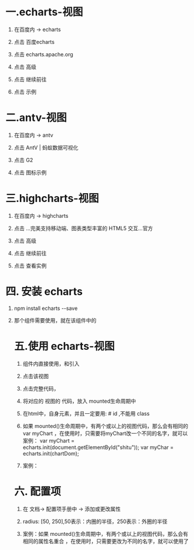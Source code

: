 
# 一.echarts-视图

1. 在百度内 -> echarts

2. 点击 百度echarts

3. 点击 echarts.apache.org

4. 点击 高级

5. 点击 继续前往

6. 点击 示例


# 二.antv-视图

1. 在百度内 -> antv

2. 点击 AntV | 蚂蚁数据可视化

3. 点击 G2

4. 点击 图标示例


# 三.highcharts-视图

1. 在百度内 -> highcharts

2. 点击 ...完美支持移动端、图表类型丰富的 HTML5 交互...官方

3. 点击 高级

4. 点击 继续前往

5. 点击 查看实例



# 四. 安装 echarts

1. npm install echarts --save

2. 那个组件需要使用，就在该组件中的 <script> 内 引入

3. import * as echarts from 'echarts';
案例：
<script>
import * as echarts from 'echarts';
export default {

};
</script>



# 五.使用 echarts-视图

1. 组件内直接使用，和引入
<script>
import * as echarts from 'echarts';
export default {

};
</script>

2. 点击该视图

3. 点击完整代码，

4. 将对应的 视图的 代码，放入 mounted生命周期中

5. 在html中，自身元素，并且一定要用: # id ,不能用 class
<div id="shitu"></div>

6. 如果 mounted()生命周期中，有两个或以上的视图代码，那么会有相同的var myChart ，在使用时，只需要将myChart改一个不同的名字，就可以
案例：
var myChart = echarts.init(document.getElementById("shitu"));
var myChar = echarts.init(chartDom);

7. 案例：
<template>
  <div class="box1">
    <div id="box2"></div>
    <div id="box3"></div>
  </div>
</template>

<script>
import * as echarts from "echarts";
export default {
  mounted() {
    var myChart = echarts.init(document.getElementById("box2"));
    // 绘制图表
    myChart.setOption({
      title: {
        text: "ECharts 入门示例",
      },
      tooltip: {},
      xAxis: {
        data: ["衬衫", "羊毛衫", "雪纺衫", "裤子", "高跟鞋", "袜子"],
      },
      yAxis: {},
      series: [
        {
          name: "销量",
          type: "bar",
          data: [5, 20, 36, 10, 10, 20],
        },
      ],
    });

    var chartDom = document.getElementById("box3");
    var myChar = echarts.init(chartDom);
    var option;

    option = {
      title: [
        {
          text: "Tangential Polar Bar Label Position (middle)",
        },
      ],
      polar: {
        radius: [30, "80%"],
      },
      angleAxis: {
        max: 4,
        startAngle: 75,
      },
      radiusAxis: {
        type: "category",
        data: ["a", "b", "c", "d"],
      },
      tooltip: {},
      series: {
        type: "bar",
        data: [2, 1.2, 2.4, 3.6],
        coordinateSystem: "polar",
        label: {
          show: true,
          position: "middle",
          formatter: "{b}: {c}",
        },
      },
    };

    option && myChar.setOption(option);
  },
};
</script>

<style lang="less" scoped>
.box1 {
  width: 100%;
  height: 100%;
  #box2 {
    width: 500px;
    height: 500px;
  }
  #box3 {
    width: 500px;
    height: 500px;
  }
}
</style>



#  六. 配置项

1. 在 文档-> 配置项手册中 -> 添加或更改属性

2.  radius: [50, 250],50表示：内圈的半径，250表示：外圈的半径

3. 案例：如果 mounted()生命周期中，有两个或以上的视图代码，那么会有相同的属性名重合 ，在使用时，只需要更改为不同的名字，就可以使用了
<template>
  <div class="box1">
    <div id="box2"></div>
    <div id="box3"></div>
    <div id="box4"></div>
  </div>
</template>

<script>
import * as echarts from "echarts";
export default {
  mounted() {
    var myChart = echarts.init(document.getElementById("box2"));
    // 绘制图表
    myChart.setOption({
      title: {
        text: "柱形图",
      },
      tooltip: {},
      xAxis: {
        data: ["衬衫", "羊毛衫", "雪纺衫", "裤子", "高跟鞋", "袜子"],
      },
      yAxis: {},
      series: [
        {
          name: "销量",
          type: "bar",
          data: [5, 20, 36, 10, 10, 20],
        },
      ],
    });

    var chartDom = document.getElementById("box3");
    var myChar = echarts.init(chartDom);
    var option;

    option = {
      title: [
        {
          text: "饼形图",
        },
      ],
      polar: {
        radius: [30, "80%"],
      },
      angleAxis: {
        max: 4,
        startAngle: 75,
      },
      radiusAxis: {
        type: "category",
        data: ["a", "b", "c", "d"],
      },
      tooltip: {},
      series: {
        type: "bar",
        data: [2, 1.2, 2.4, 3.6],
        coordinateSystem: "polar",
        label: {
          show: true,
          position: "middle",
          formatter: "{b}: {c}",
        },
      },
    };

    option && myChar.setOption(option);

    var chartDo = document.getElementById("box4");
    var myCha = echarts.init(chartDo);
    var optio;

    optio = {
      title: {
        text: "周访问数",
      },
      legend: {
        top: "bottom",
      },
    //   toolbox: {   右上角的按钮，干掉
    //     show: true,
    //     feature: {
    //       mark: { show: true },
    //       dataView: { show: true, readOnly: false },
    //       restore: { show: true },
    //       saveAsImage: { show: true },
    //     },
    //   },
      series: [
        {
          name: "Nightingale Chart",
          type: "pie",
          radius: [50, 250],
          center: ["50%", "50%"],
          roseType: "area",
          itemStyle: {
            borderRadius: 7,
          },
          data: [
            { value: 40, name: "星期 一" },
            { value: 38, name: "星期 二" },
            { value: 32, name: "星期 三" },
            { value: 30, name: "星期 四" },
            { value: 28, name: "星期 五" },
            { value: 26, name: "星期 六" },
            { value: 22, name: "星期 日" },
          ],
        },
      ],
    };

    optio && myCha.setOption(optio);
  },
};
</script>

<style lang="less" scoped>
.box1 {
  width: 100%;
  height: 100%;
  display: flex;
  #box2 {
    width: 500px;
    height: 500px;
  }
  #box3 {
    width: 500px;
    height: 500px;
  }
  #box4 {
    width: 700px;
    height: 600px;
  }
}
</style>